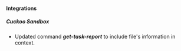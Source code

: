 
#### Integrations
##### Cuckoo Sandbox
- Updated command ***get-task-report*** to include file's information in context.
